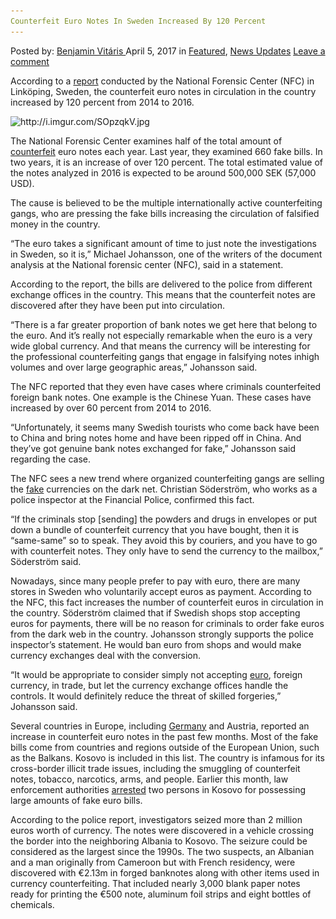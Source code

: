 ```yaml
---
Counterfeit Euro Notes In Sweden Increased By 120 Percent
---
```

<article class="post-listing post-19012 post type-post status-publish format-standard has-post-thumbnail hentry  tag-4548 tag-counterfeit tag-euro tag-increased tag-notes tag-percent tag-sweden">
    <div class="post-inner">
        <span>Posted by: <a href="https://www.deepdotweb.com/author/benjaminvi/" title="">Benjamin Vitáris </a></span>
    <span>April 5, 2017</span>
    <span>in <a href="https://www.deepdotweb.com/category/deepdot-news/" rel="category tag">Featured</a>, <a href="https://www.deepdotweb.com/category/news-updates/" rel="category tag">News Updates</a></span>
    <span><a href="https://www.deepdotweb.com/2017/04/05/counterfeit-euro-notes-sweden-increased-120-percent/#respond">Leave a comment</a></span>
    </p>
    <div class="clear"></div>
    <div class="entry">
    <p>According to a <a href="http://sverigesradio.se/sida/artikel.aspx?programid=160&amp;artikel=6656263">report</a> conducted by the National Forensic Center (NFC) in Linköping, Sweden, the counterfeit euro notes in circulation in the country increased by 120 percent from 2014 to 2016.</p>
    <p><img class="wp-image-19014 aligncenter" src="/imgs/2017/04/http-i-imgur-com-sopzqkv-jpg.jpeg" alt="http://i.imgur.com/SOpzqkV.jpg" width="923" height="519" srcset="/imgs/2017/04/http-i-imgur-com-sopzqkv-jpg.jpeg 1437w, /imgs/2017/04/http-i-imgur-com-sopzqkv-jpg-300x169.jpeg 300w, /imgs/2017/04/http-i-imgur-com-sopzqkv-jpg-1024x576.jpeg 1024w" sizes="(max-width: 923px) 100vw, 923px"/></p>
    <p>The National Forensic Center examines half of the total amount of <a href="https://www.deepdotweb.com/tag/counterfeit/">counterfeit</a> euro notes each year. Last year, they examined 660 fake bills. In two years, it is an increase of over 120 percent. The total estimated value of the notes analyzed in 2016 is expected to be around 500,000 SEK (57,000 USD).</p>
    <p>The cause is believed to be the multiple internationally active counterfeiting gangs, who are pressing the fake bills increasing the circulation of falsified money in the country.</p>
    <p>“The euro takes a significant amount of time to just note the investigations in Sweden, so it is,” Michael Johansson, one of the writers of the document analysis at the National forensic center (NFC), said in a statement.</p>
    <p>According to the report, the bills are delivered to the police from different exchange offices in the country. This means that the counterfeit notes are discovered after they have been put into circulation.</p>
    <p>“There is a far greater proportion of bank notes we get here that belong to the euro. And it&#8217;s really not especially remarkable when the euro is a very wide global currency. And that means the currency will be interesting for the professional counterfeiting gangs that engage in falsifying notes inhigh volumes and over large geographic areas,” Johansson said.</p>
    <p>The NFC reported that they even have cases where criminals counterfeited foreign bank notes. One example is the Chinese Yuan. These cases have increased by over 60 percent from 2014 to 2016.</p>
    <p>“Unfortunately, it seems many Swedish tourists who come back have been to China and bring notes home and have been ripped off in China. And they&#8217;ve got genuine bank notes exchanged for fake,” Johansson said regarding the case.</p>
    <p>The NFC sees a new trend where organized counterfeiting gangs are selling the <a href="https://www.deepdotweb.com/tag/fake/">fake</a> currencies on the dark net. Christian Söderström, who works as a police inspector at the Financial Police, confirmed this fact.</p>
    <p>“If the criminals stop [sending] the powders and drugs in envelopes or put down a bundle of counterfeit currency that you have bought, then it is &#8220;same-same&#8221; so to speak. They avoid this by couriers, and you have to go with counterfeit notes. They only have to send the currency to the mailbox,” Söderström said.</p>
    <p>Nowadays, since many people prefer to pay with euro, there are many stores in Sweden who voluntarily accept euros as payment. According to the NFC, this fact increases the number of counterfeit euros in circulation in the country. Söderström claimed that if Swedish shops stop accepting euros for payments, there will be no reason for criminals to order fake euros from the dark web in the country. Johansson strongly supports the police inspector’s statement. He would ban euro from shops and would make currency exchanges deal with the conversion.</p>
    <p>“It would be appropriate to consider simply not accepting <a href="https://www.deepdotweb.com/tag/euro/">euro</a>, foreign currency, in trade, but let the currency exchange offices handle the controls. It would definitely reduce the threat of skilled forgeries,” Johansson said.</p>
    <p><a id="post-19012-_2obkng7fkb1y"></a> Several countries in Europe, including <a href="https://www.deepdotweb.com/2016/12/07/counterfeit-euros-new-trend-among-dark-net-criminals/">Germany</a> and Austria, reported an increase in counterfeit euro notes in the past few months. Most of the fake bills come from countries and regions outside of the European Union, such as the Balkans. Kosovo is included in this list. The country is infamous for its cross-border illicit trade issues, including the smuggling of counterfeit notes, tobacco, narcotics, arms, and people. Earlier this month, law enforcement authorities <a href="https://www.securingindustry.com/security-documents-and-it/brief-big-fake-euro-seizure-in-kosovo/s110/a3697/#.WNFEdm81_IU">arrested</a> two persons in Kosovo for possessing large amounts of fake euro bills.</p>
    <p><a id="post-19012-_gjdgxs"></a> According to the police report, investigators seized more than 2 million euros worth of currency. The notes were discovered in a vehicle crossing the border into the neighboring Albania to Kosovo. The seizure could be considered as the largest since the 1990s. The two suspects, an Albanian and a man originally from Cameroon but with French residency, were discovered with €2.13m in forged banknotes along with other items used in currency counterfeiting. That included nearly 3,000 blank paper notes ready for printing the €500 note, aluminum foil strips and eight bottles of chemicals.</p>
    </div>
    <span style="display:none"><a href="https://www.deepdotweb.com/tag/120/" rel="tag">120</a> <a href="https://www.deepdotweb.com/tag/counterfeit/" rel="tag">counterfeit</a> <a href="https://www.deepdotweb.com/tag/euro/" rel="tag">euro</a> <a href="https://www.deepdotweb.com/tag/increased/" rel="tag">increased</a> <a href="https://www.deepdotweb.com/tag/notes/" rel="tag">notes</a> <a href="https://www.deepdotweb.com/tag/percent/" rel="tag">percent</a> <a href="https://www.deepdotweb.com/tag/sweden/" rel="tag">sweden</a></span> <span style="display:none" class="updated">2017-04-05</span>
    <div style="display:none" class="vcard author" itemprop="author" itemscope itemtype="http://schema.org/Person"><strong class="fn" itemprop="name"><a href="https://www.deepdotweb.com/author/benjaminvi/" title="Posts by Benjamin Vitáris" rel="author">Benjamin Vitáris</a></strong></div>
    </div>
</article>

